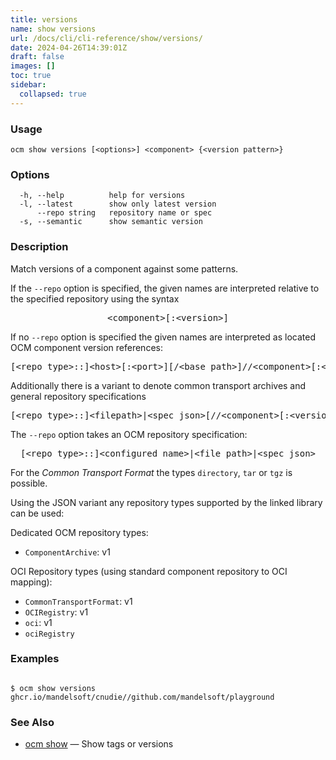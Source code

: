 ```yaml
---
title: versions
name: show versions
url: /docs/cli/cli-reference/show/versions/
date: 2024-04-26T14:39:01Z
draft: false
images: []
toc: true
sidebar:
  collapsed: true
---
```

### Usage

```
ocm show versions [<options>] <component> {<version pattern>}
```

### Options

```
  -h, --help          help for versions
  -l, --latest        show only latest version
      --repo string   repository name or spec
  -s, --semantic      show semantic version
```

### Description


Match versions of a component against some patterns.


If the <code>--repo</code> option is specified, the given names are interpreted
relative to the specified repository using the syntax

<center>
    <pre>&lt;component>[:&lt;version>]</pre>
</center>

If no <code>--repo</code> option is specified the given names are interpreted 
as located OCM component version references:

<center>
    <pre>[&lt;repo type>::]&lt;host>[:&lt;port>][/&lt;base path>]//&lt;component>[:&lt;version>]</pre>
</center>

Additionally there is a variant to denote common transport archives
and general repository specifications

<center>
    <pre>[&lt;repo type>::]&lt;filepath>|&lt;spec json>[//&lt;component>[:&lt;version>]]</pre>
</center>

The <code>--repo</code> option takes an OCM repository specification:

<center>
    <pre>[&lt;repo type>::]&lt;configured name>|&lt;file path>|&lt;spec json></pre>
</center>

For the *Common Transport Format* the types <code>directory</code>,
<code>tar</code> or <code>tgz</code> is possible.

Using the JSON variant any repository types supported by the 
linked library can be used:

Dedicated OCM repository types:
  - <code>ComponentArchive</code>: v1

OCI Repository types (using standard component repository to OCI mapping):
  - <code>CommonTransportFormat</code>: v1
  - <code>OCIRegistry</code>: v1
  - <code>oci</code>: v1
  - <code>ociRegistry</code>


### Examples

```

$ ocm show versions ghcr.io/mandelsoft/cnudie//github.com/mandelsoft/playground

```

### See Also

* [ocm show](/docs/cli/cli-reference/show)	 &mdash; Show tags or versions

